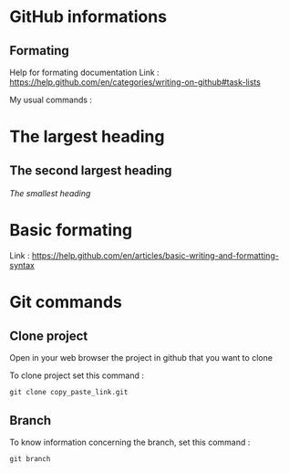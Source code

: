 # GitHub informations

## Formating
Help for formating documentation
Link : https://help.github.com/en/categories/writing-on-github#task-lists

My usual commands :
# The largest heading
## The second largest heading
###### The smallest heading

# Basic formating
Link : https://help.github.com/en/articles/basic-writing-and-formatting-syntax

# Git commands

## Clone project

Open in your web browser the project in github that you want to clone

To clone project set this command :
```
git clone copy_paste_link.git
```

## Branch

To know information concerning the branch, set this command :
```
git branch
```

